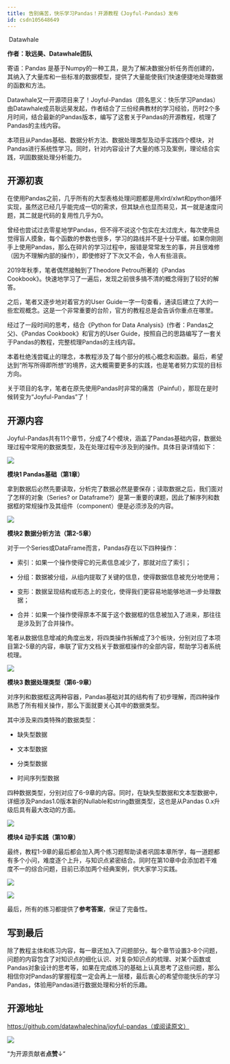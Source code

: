 ```yaml
---
title: 告别痛苦，快乐学习Pandas！开源教程《Joyful-Pandas》发布
id: csdn105648649
---
```


 Datawhale 

**作者：耿远昊、Datawhale团队**

寄语：Pandas 是基于Numpy的一种工具，是为了解决数据分析任务而创建的，其纳入了大量库和一些标准的数据模型，提供了大量能使我们快速便捷地处理数据的函数和方法。

Datawhale又一开源项目来了！Joyful-Pandas（顾名思义：快乐学习Pandas）由Datawhale成员耿远昊发起，作者结合了三份经典教材的学习经验，历时2个多月时间，结合最新的Pandas版本，编写了这套关于Pandas的开源教程，梳理了Pandas的主线内容。

本项目从Pandas基础、数据分析方法、数据处理类型及动手实践四个模块，对Pandas进行系统性学习。同时，针对内容设计了大量的练习及案例，理论结合实践，巩固数据处理分析能力。

## 开源初衷

在使用Pandas之前，几乎所有的大型表格处理问题都是用xlrd/xlwt和python循环实现，虽然这已经几乎能完成一切的需求，但其缺点也显而易见，其一就是速度问题，其二就是代码的复用性几乎为0。

曾经也尝试过去零星地学Pandas，但不得不说这个包实在太过庞大，每次使用总觉得盲人摸象，每个函数的参数也很多，学习的路线并不是十分平缓。如果你刚刚手上使用Pandas，那么在碎片的学习过程中，报错是常常发生的事，并且很难修（因为不理解内部的操作），即使修好了下次又不会，令人有些沮丧。

2019年秋季，笔者偶然接触到了Theodore Petrou所著的《Pandas Cookbook》。快速地学习了一遍后，发现之前很多搞不清的概念得到了较好的解答。

之后，笔者又逐步地对着官方的User Guide一字一句查看，通读后建立了大的一些宏观概念。这是一个非常重要的台阶，官方的教程总是会告诉你重点在哪里。

经过了一段时间的思考，结合《Python for Data Analysis》(作者：Pandas之父)、《Pandas Cookbook》和官方的User Guide，按照自己的思路编写了一套关于Pandas的教程，完整梳理Pandas的主线内容。

本着杜绝浅尝辄止的理念，本教程涉及了每个部分的核心概念和函数。最后，希望达到“所写所得即所想”的境界，这大概需要更多的实践，也是笔者努力实现的目标方向。

关于项目的名字，笔者在原先使用Pandas时非常的痛苦（Painful），那现在是时候转变为“Joyful-Pandas”了！

## 开源内容

Joyful-Pandas共有11个章节，分成了4个模块，涵盖了Pandas基础内容，数据处理过程中常用的数据类型，及在处理过程中涉及到的操作。具体目录详情如下：

![](../img/f2bb5e301daf65aba54685c973f90c03.png)

**模块1 Pandas基础（第1章）**

拿到数据后必然先要读取，分析完了数据必然是要保存；读取数据之后，我们面对了怎样的对象（Series? or Dataframe?）是第一重要的课题，因此了解序列和数据框的常规操作及其组件（component）便是必须涉及的内容。

![](../img/ab012795fdda5e7cff595038b681b30b.png)

****模块2 数据分析方法（第2-5章）****

对于一个Series或DataFrame而言，Pandas存在以下四种操作：

*   索引：如果一个操作使得它的元素信息减少了，那就对应了索引；

*   分组：数据被分组，从组内提取了关键的信息，使得数据信息被充分地使用；

*   变形：数据呈现结构或形态上的变化，使得我们更容易地能够地进一步处理数据；

*   合并：如果一个操作使得原本不属于这个数据框的信息被加入了进来，那往往是涉及到了合并操作。

笔者从数据信息增减的角度出发，将四类操作拆解成了3个板块，分别对应了本项目第2-5章的内容，串联了官方文档关于数据框操作的全部内容，帮助学习者系统梳理。

![](../img/d02a30baad921ff81e10ed5f90d6a394.png)

******模块3 数据处理类型（第6-9章）******

对序列和数据框这两种容器，Pandas基础对其的结构有了初步理解，而四种操作熟悉了所有相关操作，那么下面就要关心其中的数据类型。

其中涉及来四类特殊的数据类型：

*   缺失型数据

*   文本型数据

*   分类型数据

*   时间序列型数据

四种数据类型，分别对应了6-9章的内容。同时，在缺失型数据和文本型数据中，详细涉及Pandas1.0版本新的Nullable和string数据类型，这也是从Pandas 0.x升级后具有最大改动的方面。

![](../img/655084e7cdff99722331e8b9c85253c0.png)

********模块4 动手实践（第10章）********

最终，教程1-9章的最后都会加入两个练习题帮助读者巩固本章所学，每一道题都有多个小问，难度逐个上升，与知识点紧密结合。同时在第10章中会添加若干难度不一的综合问题，目前已添加两个经典案例，供大家学习实践。

![](../img/23ac0a7109584834664156bdab9ab307.png)

![](../img/2cb3cdedaea1ec8ee94e38c1815ade1e.png)

最后，所有的练习都提供了**参考答案**，保证了完备性。

## 写到最后

除了教程主体和练习内容，每一章还加入了问题部分。每个章节设置3-8个问题，问题的内容包含了对知识点的细化认识、对复杂知识点的梳理、对某个函数或Pandas对象设计的思考等，如果在完成练习的基础上认真思考了这些问题，那么相信你对Pandas的掌握程度一定会再上一层楼，最后衷心的希望你能快乐的学习Pandas，体验用Pandas进行数据处理和分析的乐趣。

## 开源地址

https://github.com/datawhalechina/joyful-pandas（或阅读原文）

![](../img/ac1260bd6d55ebcd4401293b8b1ef5ff.png)

“为开源贡献者**点赞**↓“